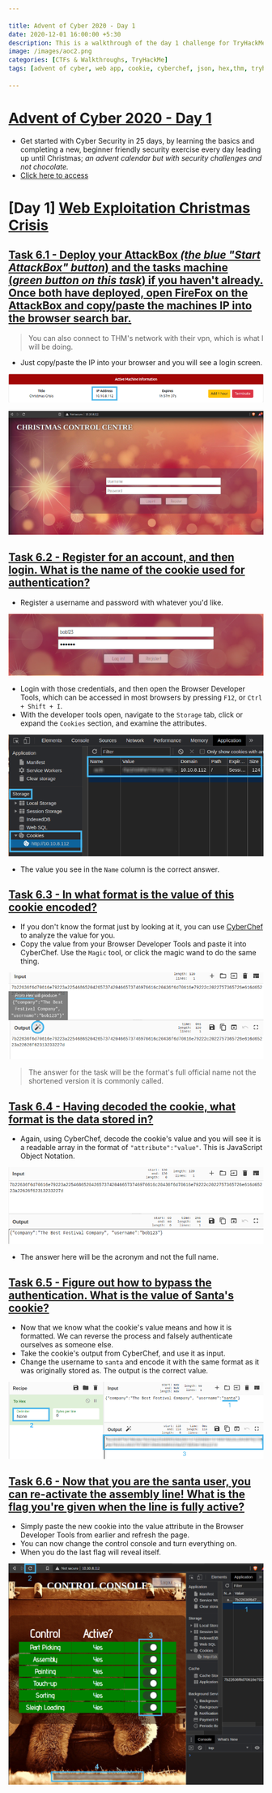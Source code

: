 ```yaml
---

title: Advent of Cyber 2020 - Day 1
date: 2020-12-01 16:00:00 +5:30
description: This is a walkthrough of the day 1 challenge for TryHackMe's Advent of Cyber 2020 event
image: /images/aoc2.png
categories: [CTFs & Walkthroughs, TryHackMe]
tags: [advent of cyber, web app, cookie, cyberchef, json, hex,thm, tryhackme] # add tag

---
```


# <ins>Advent of Cyber 2020 - Day 1</ins>
- Get started with Cyber Security in 25 days, by learning the basics and completing a new, beginner friendly security exercise every day leading up until Christmas; _an advent calendar but with security challenges and not chocolate._
- [Click here to access](https://tryhackme.com/room/adventofcyber2)

# [Day 1] <ins>Web Exploitation Christmas Crisis</ins>

## <ins>Task 6.1 - Deploy your AttackBox _(the blue "Start AttackBox" button_) and the tasks machine (_green button on this task_) if you haven't already. Once both have deployed, open FireFox on the AttackBox and copy/paste the machines IP into the browser search bar.</ins>

> You can also connect to THM's network with their vpn, which is what I will be doing.

- Just copy/paste the IP into your browser and you will see a login screen.

![](/images/aoc2-d1-ip.png)

![](/images/aoc2-d1-login.png)

## <ins>Task 6.2 - Register for an account, and then login. What is the name of the cookie used for authentication?</ins>

- Register a username and password with whatever you'd like.

![](/images/aoc2-d1-bob123.png)

- Login with those credentials, and then open the Browser Developer Tools, which can be accessed in most browsers by pressing `F12`, or `Ctrl + Shift + I`.
- With the developer tools open, navigate to the `Storage` tab, click or expand the `Cookies` section, and examine the attributes.

![](/images/aoc2-d1-devtool.png)

- The value you see in the `Name` column is the correct answer. 

## <ins>Task 6.3 - In what format is the value of this cookie encoded?</ins>

- If you don't know the format just by looking at it, you can use [CyberChef](https://gchq.github.io/CyberChef/) to analyze the value for you.
- Copy the value from your Browser Developer Tools and paste it into CyberChef. Use the `Magic` tool, or click the magic wand to do the same thing.

![](/images/aoc2-d1-hex.png)

> The answer for the task will be the format's full official name not the shortened version it is commonly called. 

## <ins>Task 6.4 - Having decoded the cookie, what format is the data stored in?</ins>

- Again, using CyberChef, decode the cookie's value and you will see it is a readable array in the format of `"attribute":"value"`. This is JavaScript Object Notation.

![](/images/aoc2-d1-json.png)

- The answer here will be the acronym and not the full name. 

## <ins>Task 6.5 - Figure out how to bypass the authentication. What is the value of Santa's cookie?</ins>

- Now that we know what the cookie's value means and how it is formatted. We can reverse the process and falsely authenticate ourselves as someone else.
- Take the cookie's output from CyberChef, and use it as input.
- Change the username to `santa` and encode it with the same format as it was originally stored as. The output is the correct value.

![](/images/aoc2-d1-santa.png)

## <ins>Task 6.6 - Now that you are the santa user, you can re-activate the assembly line! What is the flag you're given when the line is fully active?</ins>
- Simply paste the new cookie into the value attribute in the Browser Developer Tools from earlier and refresh the page.
- You can now change the control console and turn everything on.
- When you do the last flag will reveal itself. 

![](/images/aoc2-d1-flag.png)